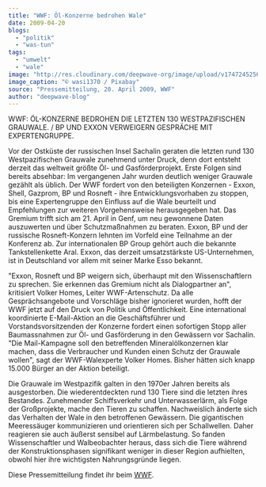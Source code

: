 ```yaml
---
title: "WWF: Öl-Konzerne bedrohen Wale"
date: 2009-04-20
blogs: 
  - "politik"
  - "was-tun"
tags: 
  - "umwelt"
  - "wale"
image: "http://res.cloudinary.com/deepwave-org/image/upload/v1747245256/deepwave.org/industry-4688725_1920.jpg"
image_caption: "© wasi1370 / Pixabay"
source: "Pressemitteilung, 20. April 2009, WWF"
author: "deepwave-blog"
---
```


WWF: ÖL-KONZERNE BEDROHEN DIE LETZTEN 130 WESTPAZIFISCHEN GRAUWALE. / BP UND EXXON VERWEIGERN GESPRÄCHE MIT EXPERTENGRUPPE.

Vor der Ostküste der russischen Insel Sachalin geraten die letzten rund 130 Westpazifischen Grauwale zunehmend unter Druck, denn dort entsteht derzeit das weltweit größte Öl- und Gasförderprojekt. Erste Folgen sind bereits absehbar: Im vergangenen Jahr wurden deutlich weniger Grauwale gezählt als üblich. Der WWF fordert von den beteiligten Konzernen - Exxon, Shell, Gazprom, BP und Rosneft - ihre Entwicklungsvorhaben zu stoppen, bis eine Expertengruppe den Einfluss auf die Wale beurteilt und Empfehlungen zur weiteren Vorgehensweise herausgegeben hat. Das Gremium trifft sich am 21. April in Genf, um neu gewonnene Daten auszuwerten und über Schutzmaßnahmen zu beraten. Exxon, BP und der russische Rosneft-Konzern lehnten im Vorfeld eine Teilnahme an der Konferenz ab. Zur internationalen BP Group gehört auch die bekannte Tankstellenkette Aral. Exxon, das derzeit umsatzstärkste US-Unternehmen, ist in Deutschland vor allem mit seiner Marke Esso bekannt.

"Exxon, Rosneft und BP weigern sich, überhaupt mit den Wissenschaftlern zu sprechen. Sie erkennen das Gremium nicht als Dialogpartner an", kritisiert Volker Homes, Leiter WWF-Artenschutz. Da alle Gesprächsangebote und Vorschläge bisher ignorieret wurden, hofft der WWF jetzt auf den Druck von Politik und Öffentlichkeit. Eine international koordinierte E-Mail-Aktion an die Geschäftsführer und Vorstandsvorsitzenden der Konzerne fordert einen sofortigen Stopp aller Baumassnahmen zur Öl- und Gasförderung in den Gewässern vor Sachalin. "Die Mail-Kampagne soll den betreffenden Mineralölkonzernen klar machen, dass die Verbraucher und Kunden einen Schutz der Grauwale wollen", sagt der WWF-Walexperte Volker Homes. Bisher hätten sich knapp 15.000 Bürger an der Aktion beteiligt.

Die Grauwale im Westpazifik galten in den 1970er Jahren bereits als ausgestorben. Die wiederentdeckten rund 130 Tiere sind die letzten ihres Bestandes. Zunehmender Schiffsverkehr und Unterwasserlärm, als Folge der Großprojekte, mache den Tieren zu schaffen. Nachweislich änderte sich das Verhalten der Wale in den betroffenen Gewässern. Die gigantischen Meeressäuger kommunizieren und orientieren sich per Schallwellen. Daher reagieren sie auch äußerst sensibel auf Lärmbelastung. So fanden Wissenschaftler und Walbeobachter heraus, dass sich die Tiere während der Konstruktionsphasen signifikant weniger in dieser Region aufhielten, obwohl hier ihre wichtigsten Nahrungsgründe liegen.

Diese Pressemitteilung findet ihr beim [WWF](https://www.wwf.de/).

